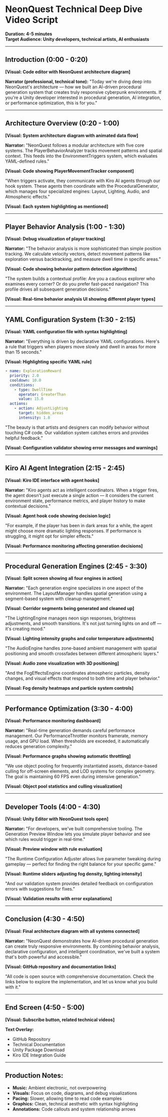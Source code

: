 # NeonQuest Technical Deep Dive Video Script
**Duration: 4-5 minutes**  
**Target Audience: Unity developers, technical artists, AI enthusiasts**

---

## Introduction (0:00 - 0:20)
**[Visual: Code editor with NeonQuest architecture diagram]**

**Narrator (professional, technical tone):**
"Today we're diving deep into NeonQuest's architecture — how we built an AI-driven procedural generation system that creates truly responsive cyberpunk environments. If you're a Unity developer interested in procedural generation, AI integration, or performance optimization, this is for you."

---

## Architecture Overview (0:20 - 1:00)
**[Visual: System architecture diagram with animated data flow]**

**Narrator:**
"NeonQuest follows a modular architecture with five core systems. The PlayerBehaviorAnalyzer tracks movement patterns and spatial context. This feeds into the EnvironmentTriggers system, which evaluates YAML-defined rules."

**[Visual: Code showing PlayerMovementTracker component]**

"When triggers activate, they communicate with Kiro AI agents through our hook system. These agents then coordinate with the ProceduralGenerator, which manages four specialized engines: Layout, Lighting, Audio, and Atmospheric effects."

**[Visual: Each system highlighting as mentioned]**

---

## Player Behavior Analysis (1:00 - 1:30)
**[Visual: Debug visualization of player tracking]**

**Narrator:**
"The behavior analysis is more sophisticated than simple position tracking. We calculate velocity vectors, detect movement patterns like exploration versus backtracking, and measure dwell time in specific areas."

**[Visual: Code showing behavior pattern detection algorithms]**

"The system builds a contextual profile: Are you a cautious explorer who examines every corner? Or do you prefer fast-paced navigation? This profile drives all subsequent generation decisions."

**[Visual: Real-time behavior analysis UI showing different player types]**

---

## YAML Configuration System (1:30 - 2:15)
**[Visual: YAML configuration file with syntax highlighting]**

**Narrator:**
"Everything is driven by declarative YAML configurations. Here's a rule that triggers when players move slowly and dwell in areas for more than 15 seconds."

**[Visual: Highlighting specific YAML rule]**

```yaml
- name: ExplorationReward
  priority: 2.0
  cooldown: 10.0
  conditions:
    - type: DwellTime
      operator: GreaterThan
      value: 15.0
  actions:
    - action: AdjustLighting
      target: hidden_areas
      intensity: 1.8
```

"The beauty is that artists and designers can modify behavior without touching C# code. Our validation system catches errors and provides helpful feedback."

**[Visual: Configuration validator showing error messages and warnings]**

---

## Kiro AI Agent Integration (2:15 - 2:45)
**[Visual: Kiro IDE interface with agent hooks]**

**Narrator:**
"Kiro agents act as intelligent coordinators. When a trigger fires, the agent doesn't just execute a single action — it considers the current environment state, performance metrics, and player history to make contextual decisions."

**[Visual: Agent hook code showing decision logic]**

"For example, if the player has been in dark areas for a while, the agent might choose more dramatic lighting responses. If performance is struggling, it might opt for simpler effects."

**[Visual: Performance monitoring affecting generation decisions]**

---

## Procedural Generation Engines (2:45 - 3:30)
**[Visual: Split screen showing all four engines in action]**

**Narrator:**
"Each generation engine specializes in one aspect of the environment. The LayoutManager handles spatial generation using a segment-based system with cleanup management."

**[Visual: Corridor segments being generated and cleaned up]**

"The LightingEngine manages neon sign responses, brightness adjustments, and smooth transitions. It's not just turning lights on and off — it's creating mood."

**[Visual: Lighting intensity graphs and color temperature adjustments]**

"The AudioEngine handles zone-based ambient management with spatial positioning and smooth crossfades between different atmospheric layers."

**[Visual: Audio zone visualization with 3D positioning]**

"And the FogEffectsEngine coordinates atmospheric particles, density changes, and visual effects that respond to both time and player behavior."

**[Visual: Fog density heatmaps and particle system controls]**

---

## Performance Optimization (3:30 - 4:00)
**[Visual: Performance monitoring dashboard]**

**Narrator:**
"Real-time generation demands careful performance management. Our PerformanceThrottler monitors framerate, memory usage, and GPU load. When thresholds are exceeded, it automatically reduces generation complexity."

**[Visual: Performance graphs showing automatic throttling]**

"We use object pooling for frequently instantiated assets, distance-based culling for off-screen elements, and LOD systems for complex geometry. The goal is maintaining 60 FPS even during intensive generation."

**[Visual: Object pool statistics and culling visualization]**

---

## Developer Tools (4:00 - 4:30)
**[Visual: Unity Editor with NeonQuest tools open]**

**Narrator:**
"For developers, we've built comprehensive tooling. The Generation Preview Window lets you simulate player behavior and see which rules would trigger in real-time."

**[Visual: Preview window with rule evaluation]**

"The Runtime Configuration Adjuster allows live parameter tweaking during gameplay — perfect for finding the right balance for your specific game."

**[Visual: Runtime sliders adjusting fog density, lighting intensity]**

"And our validation system provides detailed feedback on configuration errors with suggestions for fixes."

**[Visual: Validation results with error explanations]**

---

## Conclusion (4:30 - 4:50)
**[Visual: Final architecture diagram with all systems connected]**

**Narrator:**
"NeonQuest demonstrates how AI-driven procedural generation can create truly responsive environments. By combining behavior analysis, declarative configuration, and intelligent coordination, we've built a system that's both powerful and accessible."

**[Visual: GitHub repository and documentation links]**

"All code is open source with comprehensive documentation. Check the links below to explore the implementation, and let us know what you build with it."

---

## End Screen (4:50 - 5:00)
**[Visual: Subscribe button, related technical videos]**

**Text Overlay:**
- GitHub Repository
- Technical Documentation
- Unity Package Download
- Kiro IDE Integration Guide

---

## Production Notes:
- **Music:** Ambient electronic, not overpowering
- **Visuals:** Focus on code, diagrams, and debug visualizations
- **Pacing:** Slower, allowing time to read code examples
- **Graphics:** Clean, technical aesthetic with syntax highlighting
- **Annotations:** Code callouts and system relationship arrows